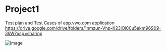 # Project1

Test plan and Test Cases of app.vwo.com application
https://drive.google.com/drive/folders/1nmzun-Vhp-K23lOi00u5ekm96S09-3kW?usp=sharing

![image](https://github.com/SruthyVijayan/Project1/assets/68691826/ebf1df52-c653-42ba-bb81-1a6d43853853)
